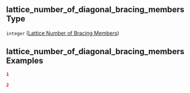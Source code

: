 ## lattice\_number\_of\_diagonal\_bracing\_members Type

`integer` ([Lattice Number of Bracing Members](iea43_wra_data_model-properties-measurement-location-measurement-location-properties-mast-properties-properties-mast-section-geometry-mast-section-geometry-properties-lattice-number-of-bracing-members.md))

## lattice\_number\_of\_diagonal\_bracing\_members Examples

```json
1
```

```json
2
```
